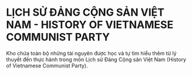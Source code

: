 # LỊCH SỬ ĐẢNG CỘNG SẢN VIỆT NAM - HISTORY OF VIETNAMESE COMMUNIST PARTY

Kho chứa toàn bộ những tài nguyên được học và tự tìm hiểu thêm từ lý thuyết đến thực hành trong môn Lịch sử Đảng Cộng sản Việt Nam (History of Vietnamese Communist Party).
